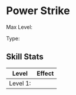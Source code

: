 # Power Strike

[comment]: <Write description here + effect if any>

Max Level:

Type:

## Skill Stats

| Level    | Effect |
| -------- | ------ |
| Level 1: |        |
